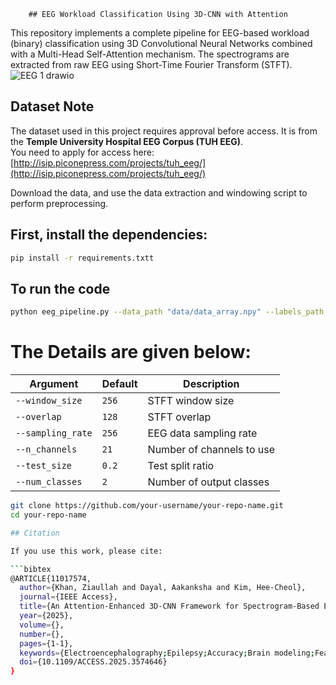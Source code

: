 
        ## EEG Workload Classification Using 3D-CNN with Attention
This repository implements a complete pipeline for EEG-based workload (binary) classification using 3D Convolutional Neural Networks combined with a Multi-Head Self-Attention mechanism. The spectrograms are extracted from raw EEG using Short-Time Fourier Transform (STFT).
![EEG 1 drawio](https://github.com/user-attachments/assets/25d0c65a-b133-4da9-bbe6-c3ebdd8b47b7)<?xml version="1.0" encoding="UTF-8"?>

## Dataset Note

The dataset used in this project requires approval before access. It is from the **Temple University Hospital EEG Corpus (TUH EEG)**.  
You need to apply for access here: [http://isip.piconepress.com/projects/tuh_eeg/](http://isip.piconepress.com/projects/tuh_eeg/)

Download the data, and use the data extraction and windowing script to perform preprocessing.

## First, install the dependencies:

```bash
pip install -r requirements.txtt
```
## To run the code
```bash
python eeg_pipeline.py --data_path "data/data_array.npy" --labels_path "data/labels.npy" --save_dir "results" --model_path "results/final_model.h5" --epochs 15 --batch_size 16
```
# The Details are given below:

|   Argument        | Default | Description               |
| ----------------- | ------- | ------------------------- |
| `--window_size`   | `256`   | STFT window size          |
| `--overlap`       | `128`   | STFT overlap              |
| `--sampling_rate` | `256`   | EEG data sampling rate    |
| `--n_channels`    | `21`    | Number of channels to use |
| `--test_size`     | `0.2`   | Test split ratio          |
| `--num_classes`   | `2`     | Number of output classes  |

```bash
git clone https://github.com/your-username/your-repo-name.git
cd your-repo-name

## Citation

If you use this work, please cite:

```bibtex
@ARTICLE{11017574,
  author={Khan, Ziaullah and Dayal, Aakanksha and Kim, Hee-Cheol},
  journal={IEEE Access}, 
  title={An Attention-Enhanced 3D-CNN Framework for Spectrogram-Based EEG Analysis in Epilepsy Detection}, 
  year={2025},
  volume={},
  number={},
  pages={1-1},
  keywords={Electroencephalography;Epilepsy;Accuracy;Brain modeling;Feature extraction;Convolutional neural networks;Three-dimensional displays;Time-frequency analysis;Monitoring;Deep learning;EEG signal processing;3D Convolutional Neural Network (3D-CNN);Biomedical signal analysis;Seizure detection;Self-attention mechanism;Short-Time Fourier Transform},
  doi={10.1109/ACCESS.2025.3574646}
}

